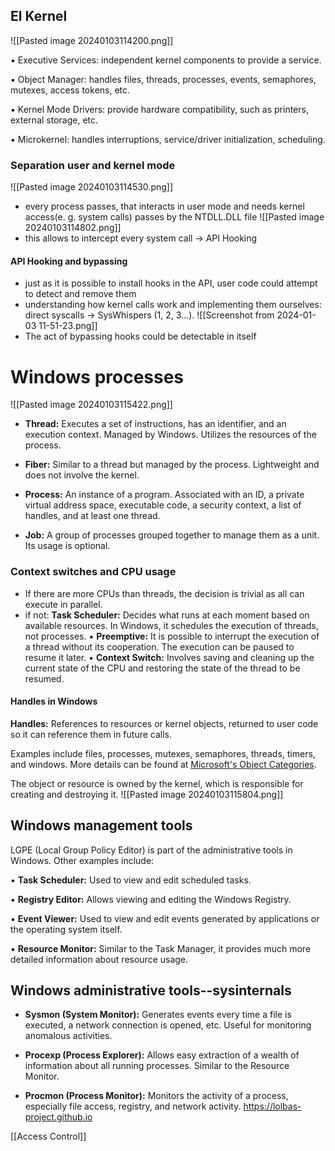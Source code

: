 ## El Kernel 
![[Pasted image 20240103114200.png]]

▪ Executive Services: independent kernel components to provide a service.

▪ Object Manager: handles files, threads, processes, events, semaphores, mutexes, access tokens, etc.

▪ Kernel Mode Drivers: provide hardware compatibility, such as printers, external storage, etc.

▪ Microkernel: handles interruptions, service/driver initialization, scheduling.



### Separation user and kernel mode
![[Pasted image 20240103114530.png]]

- every process passes, that interacts in user mode and needs kernel access(e. g. system calls) passes by the NTDLL.DLL file 
 ![[Pasted image 20240103114802.png]]
- this allows to intercept every system call -> API Hooking


#### API Hooking and bypassing
- just as it is possible to install hooks in the API, user code could attempt to detect and remove them
- understanding how kernel calls work and implementing them ourselves: direct syscalls → SysWhispers (1, 2, 3…).
![[Screenshot from 2024-01-03 11-51-23.png]]
- The act of bypassing hooks could be detectable in itself



# Windows processes
![[Pasted image 20240103115422.png]]
- **Thread:** Executes a set of instructions, has an identifier, and an execution context. Managed by Windows. Utilizes the resources of the process.

- **Fiber:** Similar to a thread but managed by the process. Lightweight and does not involve the kernel.

- **Process:** An instance of a program. Associated with an ID, a private virtual address space, executable code, a security context, a list of handles, and at least one thread.

- **Job:** A group of processes grouped together to manage them as a unit. Its usage is optional.


### Context switches and CPU usage
- If there are more CPUs than threads, the decision is trivial as all can execute in parallel.
- if not: **Task Scheduler:** Decides what runs at each moment based on available resources. In Windows, it schedules the execution of threads, not processes.
		▪ **Preemptive:** It is possible to interrupt the execution of a thread without its cooperation. The execution can be paused to resume it later.
		▪ **Context Switch:** Involves saving and cleaning up the current state of the CPU and restoring the state of the thread to be resumed.

#### Handles in Windows
**Handles:** References to resources or kernel objects, returned to user code so it can reference them in future calls.

Examples include files, processes, mutexes, semaphores, threads, timers, and windows. More details can be found at [Microsoft's Object Categories](https://learn.microsoft.com/en-us/windows/win32/sysinfo/object-categories).

The object or resource is owned by the kernel, which is responsible for creating and destroying it.
![[Pasted image 20240103115804.png]]


## Windows management tools
LGPE (Local Group Policy Editor) is part of the administrative tools in Windows. Other examples include:

▪ **Task Scheduler:** Used to view and edit scheduled tasks.

▪ **Registry Editor:** Allows viewing and editing the Windows Registry.

▪ **Event Viewer:** Used to view and edit events generated by applications or the operating system itself.

▪ **Resource Monitor:** Similar to the Task Manager, it provides much more detailed information about resource usage.


## Windows administrative tools--sysinternals
- **Sysmon (System Monitor):** Generates events every time a file is executed, a network connection is opened, etc. Useful for monitoring anomalous activities.
    
- **Procexp (Process Explorer):** Allows easy extraction of a wealth of information about all running processes. Similar to the Resource Monitor.
    
- **Procmon (Process Monitor):** Monitors the activity of a process, especially file access, registry, and network activity.
https://lolbas-project.github.io


[[Access Control]]
